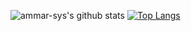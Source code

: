 ![ammar-sys's github stats](https://github-readme-stats.vercel.app/api?username=ammar-sys&theme=dark)
[![Top Langs](https://github-readme-stats.vercel.app/api/top-langs/?username=ammar-sys&layout=compact)](https://github.com/ammar-sys/github-readme-stats)
